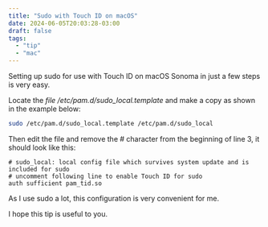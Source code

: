 ```yaml
---
title: "Sudo with Touch ID on macOS"
date: 2024-06-05T20:03:28-03:00
draft: false
tags:
  - "tip"
  - "mac"
---
```


Setting up sudo for use with Touch ID on macOS Sonoma in just a few steps is very easy.

Locate the _file /etc/pam.d/sudo_local.template_ and make a copy as shown in the example below:

```bash
sudo /etc/pam.d/sudo_local.template /etc/pam.d/sudo_local
```

Then edit the file and remove the # character from the beginning of line 3, it should look like this:

```text
# sudo_local: local config file which survives system update and is included for sudo
# uncomment following line to enable Touch ID for sudo
auth sufficient pam_tid.so
```

As I use sudo a lot, this configuration is very convenient for me.

I hope this tip is useful to you.
